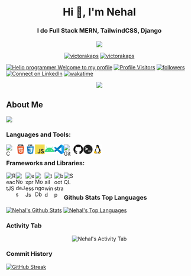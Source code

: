 
<h1 align="center">Hi 👋, I'm Nehal</h1>
<h3 align="center">I do Full Stack MERN, TailwindCSS, Django</h3>
</p>


<p align="center">
<img align="center" src="https://imgur.com/RtBr1k4.gif"/>
  </p>
<p align="center">
<a href="https://t.me/victorakaps" target="blank"><img align="center" height="30" width="30" src="https://github.com/gauravghongde/social-icons/blob/master/PNG/Color/Telegram.png" alt="victorakaps" /></a>
<a href="https://twitter.com/victorakaps" target="blank"><img align="center" src="https://raw.githubusercontent.com/rahuldkjain/github-profile-readme-generator/master/src/images/icons/Social/twitter.svg" alt="victorakaps" height="30" width="50"/>




[![Hello programmer Welcome to my profile](https://img.shields.io/badge/Hello,Programmer!-Welcome-orange.svg?style=flat&logo=github)](https://github.com/CoderNehal) 
[![Profile Visitors](https://visitor-badge.glitch.me/badge?page_id=CoderNehal.profileviews-badge)](https://github.com/CoderNehal) 
[![followers](https://img.shields.io/github/followers/CoderNehal?style=social)](https://github.com/CoderNehal?tab=followers) 
[![Connect on LinkedIn](https://img.shields.io/badge/--linkedin?label=LinkedIn&logo=LinkedIn&style=social)](https://www.linkedin.com/in/nehal-u-909114220/) 
[![wakatime](https://wakatime.com/badge/user/10869e8e-4826-4aa8-9098-22de6fd68328.svg)](https://wakatime.com/@10869e8e-4826-4aa8-9098-22de6fd68328)

<p align="center">
  <a href="https://github.com/ryo-ma/github-profile-trophy" target="_blank">
    <img src="https://github-profile-trophy.vercel.app/?username=CoderNehal&column=8&margin-w=15&margin-h=15&no-bg=true&no-frame=true&theme=juicyfresh"/>
  </a>
</p> 
 
 
## About Me
<p> <img align="center" src="https://github-profile-summary-cards.vercel.app/api/cards/profile-details?username=CoderNehal&theme=dracula" /> </p>



### Languages and Tools:

  
<img align="left" alt="C" width="26px" src="https://img.icons8.com/color/344/c-plus-plus-logo.png" />
<img align="left" alt="HTML5" width="26px" src="https://raw.githubusercontent.com/github/explore/80688e429a7d4ef2fca1e82350fe8e3517d3494d/topics/html/html.png" />
<img align="left" alt="CSS3" width="26px" src="https://raw.githubusercontent.com/github/explore/80688e429a7d4ef2fca1e82350fe8e3517d3494d/topics/css/css.png" />
<img align="left" alt="Javascript" width="26px" src="https://raw.githubusercontent.com/github/explore/80688e429a7d4ef2fca1e82350fe8e3517d3494d/topics/javascript/javascript.png">
<img align="left" alt="Android" width="26px" src="https://raw.githubusercontent.com/github/explore/80688e429a7d4ef2fca1e82350fe8e3517d3494d/topics/android/android.png" />
<img align="left" alt="Visual Studio Code" width="26px" src="https://raw.githubusercontent.com/github/explore/80688e429a7d4ef2fca1e82350fe8e3517d3494d/topics/visual-studio-code/visual-studio-code.png" />
<img align="left" alt="Git" width="26px" src="https://img.icons8.com/color/48/000000/git.png" />
<img align="left" alt="GitHub" width="26px" src="https://raw.githubusercontent.com/github/explore/78df643247d429f6cc873026c0622819ad797942/topics/github/github.png" />
<img align="left" alt="Terminal" width="26px" src="https://raw.githubusercontent.com/github/explore/d92924b1d925bb134e308bd29c9de6c302ed3beb/topics/terminal/terminal.png" />
<img align="left" alt="Linux" width="26px" src="https://raw.githubusercontent.com/github/explore/80688e429a7d4ef2fca1e82350fe8e3517d3494d/topics/linux/linux.png">

 <br />  

### Frameworks and Libraries:
<img align="left" alt="ReactJS" width="26px" src="https://img.icons8.com/color/344/react-native.png">  

<img align="left" alt="NodeJs" width="26px" src="https://img.icons8.com/fluency/344/node-js.png">  
<img align="left" alt="expressJs" width="26px" src="https://img.icons8.com/office/344/express-js.png"> 
<img align="left" alt="MongoDb" width="26px" src="https://img.icons8.com/color/344/mongodb.png">  
<img align="left" alt="tailwind" width="26px" src="https://img.icons8.com/color/72/tailwind_css.png">  
<img align="left" alt="bootstrap" width="26px" src="https://img.icons8.com/color/344/bootstrap.png">  
<img align="left" alt="SQL" width="32px" src="https://img.icons8.com/color/344/mysql-logo.png">  
 
  
<br />
<br />



### Github Stats Top Languages
<a href="https://github-readme-stats.vercel.app/api?username=CoderNehal&show_icons=true&count_private=true&theme=react&hide_border=true&bg_color=0D1117"><img alt="Nehal's Github Stats" src="https://github-readme-stats.vercel.app/api?username=CoderNehal&show_icons=true&count_private=true&theme=react&hide_border=true&bg_color=0D1117" /></a>
  <a href="https://github-readme-stats.vercel.app/api/top-langs/?username=CoderNehal&langs_count=8&layout=compact&theme=react&hide_border=true&bg_color=0D1117"><img alt="Nehal's Top Languages" src="https://github-readme-stats.vercel.app/api/top-langs/?username=CoderNehal&langs_count=8&layout=compact&theme=react&hide_border=true&bg_color=0D1117" /></a>
 

### Activity Tab
<p align="center"> <img alt="Nehal's Activity Tab" src="https://activity-graph.herokuapp.com/graph?username=CoderNehal&theme=xcode" /></p>

### Commit History

[![GitHub Streak](http://github-readme-streak-stats.herokuapp.com?user=CoderNehal&theme=dark&hide_border=true)](http://github-readme-streak-stats.herokuapp.com/?user=CoderNehal&theme=dark&hide_border=true)



[website]: https://CoderNehal.github.io/
[facebook]: https://www.facebook.com/nehal.ughade.5

[youtube]: https://www.youtube.com/channel/UCu_QAeLDvwr9PCOa_qjocFw
[instagram]: https://www.instagram.com/nehal.jsx/
[linkedin]: https://www.linkedin.com/in/nehal-u-909114220/
